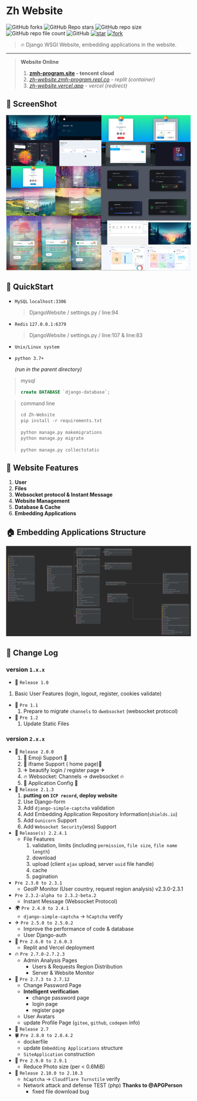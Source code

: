 # Zh Website

![GitHub forks](https://img.shields.io/github/forks/zmh-program/Zh-Website)
![GitHub Repo stars](https://img.shields.io/github/stars/zmh-program/Zh-Website)
![GitHub repo size](https://img.shields.io/github/repo-size/zmh-program/Zh-Website)
![GitHub repo file count](https://img.shields.io/github/directory-file-count/zmh-program/Zh-Website)
![GitHub](https://img.shields.io/github/license/zmh-program/Zh-Website)
[![star](https://gitee.com/zmh-program/Zh-Website/badge/star.svg?theme=dark)](https://gitee.com/zmh-program/Zh-Website/stargazers)
[![fork](https://gitee.com/zmh-program/Zh-Website/badge/fork.svg?theme=dark)](https://gitee.com/zmh-program/Zh-Website/members)

> 🔥 Django WSGI Website, embedding applications in the website.

<hr>

> **Website Online**
> 1. **[zmh-program.site](https://zmh-program.site) - tencent cloud**
> 2. *[zh-website.zmh-program.repl.co](https://zh-website.zmh-program.repl.co) - replit (container)*
> 3. *[zh-website.vercel.app](https://zh-website.vercel.app) - vercel (redirect)*

## 🚀️ ScreenShot

![screenshot](/screenshot/screenshot.png)

## 🍉 QuickStart

- `MySQL` `localhost:3306`

  > DjangoWebsite / settings.py / line:94
  >
- `Redis` `127.0.0.1:6379`

  > DjangoWebsite / settings.py / line:107 & line:83
  >
- `Unix/Linux system`
- `python 3.7+`

  *(run in the parent directory)*

> mysql
>
> ```sql
> create DATABASE `django-database`;
> ```

> command line
>
> ```commandline
> cd Zh-Website
> pip install -r requirements.txt
>
> python manage.py makemigrations
> python manage.py migrate
>
> python manage.py collectstatic
> ```

## 🌊 Website Features

1. **User**
2. **Files**
3. **Websocket protocol & Instant Message**
4. **Website Management**
5. **Database & Cache**
6. **Embedding Applications**

## 🏠 Embedding Applications Structure

![application](/screenshot/application.jpg)

## 📜 Change Log

### version `1.x.x`

- 🥎 `Release 1.0`
 1. Basic User Features (login, logout, register, cookies validate)
- 🌿 `Pre 1.1`
  1. Prepare to migrate `channels` to `dwebsocket` (websocket protocol)
- 🎍 `Pre 1.2`
  1. Update Static Files

### version `2.x.x`
- 🍒 `Release 2.0.0`
  1. 🎉 Emoji Support 🎉
  2. 📕 iframe Support ( home page)📘
  3. ✈ beautify login / register page ✈
  4. 🔥 Websocket: Channels -> dwebsocket 🔥
  5. 🚀 Application Config 🚀
- 🍎 `Release 2.1.3`
  1. **putting on `ICP record`, deploy website**
  2. Use Django-form
  3. Add `django-simple-captcha` validation
  4. Add Embedding Application Repository Information(`shields.io`)
  5. Add `Gunicorn` Support
  6. Add `Websocket Security`(wss) Support
- 🍋 `Release(s) 2.2.4.1`
  - File Features
    1. validation, limits (including `permission`, `file size`, `file name length`)
    2. download
    3. upload (client `ajax` upload, server `uuid` file handle)
    4. cache
    5. pagination
- `Pre 2.3.0 to 2.3.1`
  - GeoIP Monitor (User country, request region analysis) v2.3.0-2.3.1
- `Pre 2.3.2-alpha to 2.3.2-beta.2`
  - Instant Message (Websocket Protocol)
- 🌍 `Pre 2.4.0 to 2.4.1`
  - `django-simple-captcha` -> `hCaptcha` verify
- ✈ `Pre 2.5.0 to 2.5.0.2`
   - Improve the performance of code & database
   - User Django-auth
- 🌲 `Pre 2.6.0 to 2.6.0.3`
  - Replit and Vercel deployment 
- 🔥 `Pre 2.7.0-2.7.2.3`
  - Admin Analysis Pages 
    - Users & Requests Region Distribution
    - Server & Website Monitor
- 🌱 `Pre 2.7.3 to 2.7.12`
  - Change Password Page 
  - **Intelligent verification**
    - change password page
    - login page
    - register page
  - User Avatars
  - update Profile Page (`gitee`, `github`, `codepen` info)
- 🎇 `Release 2.7`
- 🍀 `Pre 2.8.0 to 2.8.4.2`
  - dockerfile
  - update `Embedding Applications` structure
  - `SiteApplication` construction
- 📕 `Pre 2.9.0 to 2.9.1`
  - Reduce Photo size (per < 0.6MiB)
- 🚀 `Release 2.10.0 to 2.10.3`
  - `hCaptcha` -> `Cloudflare Turnstile` verify
  - Network attack and defense TEST (php) **Thanks to @APGPerson**
    - fixed file download bug